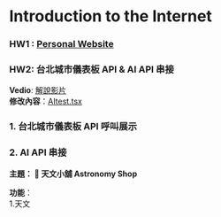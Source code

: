 # Introduction to the Internet  

### HW1 : [Personal Website](https://emmahsueh.github.io/Hsueh_sWeb/)   

### HW2: 台北城市儀表板 API & AI API 串接 
**Vedio**: [解說影片](https://www.youtube.com/watch?v=JaCVpCXk--Q)   
**修改內容**：[AItest.tsx](AItest.tsx)

### 1. 台北城市儀表板 API 呼叫展示

### 2. AI API 串接 
**主題： 💫 天文小舖 Astronomy Shop**   

**功能**：   
1.天文

  



